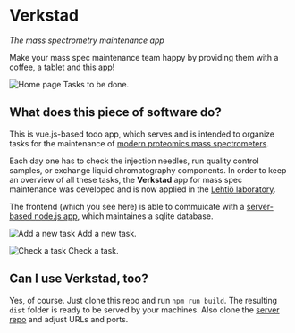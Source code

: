 # Verkstad

_The mass spectrometry maintenance app_

Make your mass spec maintenance team happy by providing them with a coffee, a tablet and
this app!

![Home page](https://raw.githubusercontent.com/mtstahl/client_mstodos/master/screenshots/screenshot_01.png)
Tasks to be done.

## What does this piece of software do?

This is vue.js-based todo app, which serves and is intended to organize tasks for the maintenance of
[modern proteomics mass spectrometers](https://en.wikipedia.org/wiki/Mass_spectrometry).

Each day one has to check the injection needles, run quality control
samples, or exchange liquid chromatography components. In order to keep
an overview of all these tasks, the **Verkstad** app for mass spec
maintenance was developed and is now applied in the [Lehtiö laboratory](http://lehtiolab.se).

The frontend (which you see here) is able to commuicate with a
[server-based node.js app](https://github.com/mtstahl/server_mstodos), which
maintaines a sqlite database.

![Add a new task](https://raw.githubusercontent.com/mtstahl/client_mstodos/master/screenshots/screenshot_02.png)
Add a new task.

![Check a task](https://raw.githubusercontent.com/mtstahl/client_mstodos/master/screenshots/screenshot_03.png)
Check a task.

## Can I use Verkstad, too?

Yes, of course. Just clone this repo and run `npm run build`. The resulting
`dist` folder is ready to be served by your machines. Also clone the
[server repo](https://github.com/mtstahl/server_mstodos) and adjust
URLs and ports.
